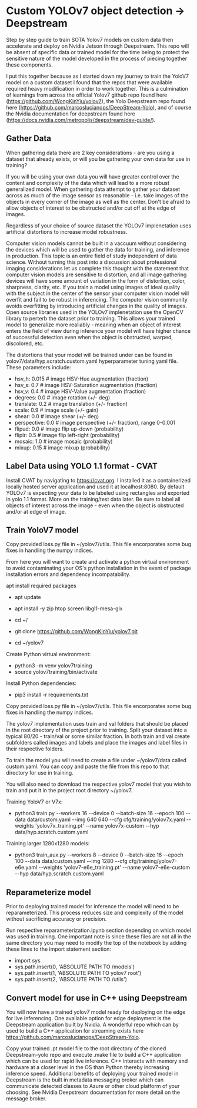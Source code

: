 # Custom YOLOv7 object detection -> Deepstream
Step by step guide to train SOTA Yolov7 models on custom data then accelerate and deploy on Nvidia Jetson through Deepstream. This repo will be absent of specific data or trained model for the time being to protect the sensitive nature of the model developed in the process of piecing together these components.

I put this together because as I started down my journey to train the YoloV7 model on a custom dataset I found that the repos that were available required heavy modification in order to work together. This is a culmination of learnings from across the official Yolov7 github repo found here (https://github.com/WongKinYiu/yolov7), the Yolo Deepstream repo found here (https://github.com/marcoslucianops/DeepStream-Yolo), and of course the Nvidia documentation for deepstream found here (https://docs.nvidia.com/metropolis/deepstream/dev-guide/).

## Gather Data
When gathering data there are 2 key considerations - are you using a dataset that already exists, or will you be gathering your own data for use in training?

If you will be using your own data you will have greater control over the content and complexity of the data which will lead to a more robust generalized model. When gathering data attempt to gather your dataset across as much of the image sensor as reasonable - i.e. take images of the objects in every corner of the image as well as the center. Don't be afraid to allow objects of interest to be obstructed and/or cut off at the edge of images.

Regardless of your choice of source dataset the YOLOv7 implenetation uses artificial distortions to increase model robustness.

Computer vision models cannot be built in a vaccuum without considering the devices which will be used to gather the data for training, and inference in production. This topic is an entire field of study independent of data science. Without turning this post into a discussion about professional imaging considerations let us complete this thought with the statement that computer vision models are sensitive to distortion, and all image gathering devices will have some amount of variation in the form of distortion, color, sharpness, clarity, etc. If you train a model using images of ideal quality with the subject in the center of the sensor your computer vision model will overfit and fail to be robust in inferencing. The computer vision community avoids overfitting by introducing artificial changes in the quality of images. Open source libraries used in the YOLOv7 implenetation use the OpenCV library to perterb the dataset prior to training. This allows your trained model to generalize more realiably - meaning when an object of interest enters the field of view during inference your model will have higher chance of successful detection even when the object is obstructed, warped, discolored, etc.

The distortions that your model will be trained under can be found in yolov7/data/hyp.scratch.custom.yaml hyperparameter tuning yaml file. These parameters include:

- hsv_h: 0.015  # image HSV-Hue augmentation (fraction)
- hsv_s: 0.7  # image HSV-Saturation augmentation (fraction)
- hsv_v: 0.4  # image HSV-Value augmentation (fraction)
- degrees: 0.0  # image rotation (+/- deg)
- translate: 0.2  # image translation (+/- fraction)
- scale: 0.9  # image scale (+/- gain)
- shear: 0.0  # image shear (+/- deg)
- perspective: 0.0  # image perspective (+/- fraction), range 0-0.001
- flipud: 0.0  # image flip up-down (probability)
- fliplr: 0.5  # image flip left-right (probability)
- mosaic: 1.0  # image mosaic (probability)
- mixup: 0.15  # image mixup (probability)



## Label Data using YOLO 1.1 format - CVAT
Install CVAT by navigating to https://cvat.org. I installed it as a containerized locally hosted server application and used it at localhost:8080. By default YOLOv7 is expecting your data to be labeled using rectangles and exported in yolo 1.1 format. More on the training/test data later. Be sure to label all objects of interest across the image - even when the object is obstructed and/or at edge of image.

## Train YoloV7 model
Copy provided loss.py file in ~/yolov7/utils. This file encorporates some bug fixes in handling the numpy indices.

From here you will want to create and activate a python virtual environment to avoid contaminating your OS's python installation in the event of package installation errors and dependency incompatability.

apt install required packages
- apt update
- apt install -y zip htop screen libgl1-mesa-glx

- cd ~/
- git clone https://github.com/WongKinYiu/yolov7.git
- cd ~/yolov7

Create Python virtual environment:
- python3 -m venv yolov7training
- source yolov7training/bin/activate

Install Python dependencies:
- pip3 install -r requirements.txt

Copy provided loss.py file in ~/yolov7/utils. This file encorporates some bug fixes in handling the numpy indices.

The yolov7 implementation uses train and val folders that should be placed in the root directory of the project prior to training. Split your dataset into a typical 80/20 - train/val or some similar fraction. In both train and val create subfolders called images and labels and place the images and label files in their respective folders.

To train the model you will need to create a file under ~/yolov7/data called custom.yaml. You can copy and paste the file from this repo to that directory for use in training.

You will also need to download the respective yolov7 model that you wish to train and put it in the project root directory ~/yolov7.

Training YoloV7 or V7x:
- python3 train.py --workers 16 --device 0 --batch-size 16 --epoch 100 --data data/custom.yaml --img 640 640 --cfg cfg/training/yolov7x.yaml --weights 'yolov7x_training.pt' --name yolov7x-custom --hyp data/hyp.scratch.custom.yaml

Training larger 1280x1280 models:
- python3 train_aux.py --workers 8 --device 0 --batch-size 16 --epoch 100  --data data/custom.yaml --img 1280 --cfg cfg/training/yolov7-e6e.yaml --weights 'yolov7-e6e_training.pt' --name yolov7-e6e-custom --hyp data/hyp.scratch.custom.yaml

## Reparameterize model
Prior to deploying trained model for inference the model will need to be reparameterized. This process reduces size and complexity of the model without sacrificing accuracy or precision. 

Run respective reparameterization.ipynb section depending on which model was used in training. One important note is since these files are not all in the same directory you may need to modify the top of the notebook by adding these lines to the import statement section:
- import sys
- sys.path.insert(0, 'ABSOLUTE PATH TO /models')
- sys.path.insert(1, 'ABSOLUTE PATH TO yolov7 root')
- sys.path.insert(2, 'ABSOLUTE PATH TO /utils')

## Convert model for use in C++ using Deepstream
You will now have a trained yolov7 model ready for deploying on the edge for live inferencing. One available option for edge deployment is the Deepstream application built by Nvidia. A wonderful repo which can by used to build a C++ application for streaming exists here https://github.com/marcoslucianops/DeepStream-Yolo.

Copy your trained .pt model file to the root directory of the cloned Deepstream-yolo repo and execute .make file to build a C++ application which can be used for rapid live inference. C++ interacts with memory and hardware at a closer level in the OS than Python thereby increasing inference speed. Additional benefits of deploying your trained model in Deepstream is the built in metadata messaging broker which can communicate detected classes to Azure or other cloud platform of your choosing. See Nvidia Deepstream documentation for more detail on the message broker.
